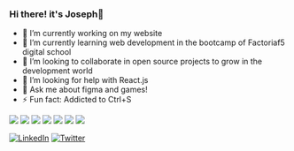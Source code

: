 ### Hi there! it's Joseph👋


- 🔭 I’m currently working on my website
- 🌱 I’m currently learning web development in the bootcamp of Factoriaf5 digital school
- 👯 I’m looking to collaborate in open source projects to grow in the development world
- 🤔 I’m looking for help with React.js
- 💬 Ask me about figma and games!
- ⚡ Fun fact: Addicted to Ctrl+S

![](https://img.shields.io/badge/-HTML-orange) ![](https://img.shields.io/badge/-CSS-blue) ![](https://img.shields.io/badge/-JavaScript-yellow) ![](https://img.shields.io/badge/-Vue.js-success) ![](https://img.shields.io/badge/-PHP-inactive) ![](https://img.shields.io/badge/-Laravel-red) ![](https://img.shields.io/badge/-MySQL-blueviolet)

<a href="https://www.linkedin.com/in/josephcrespin//"><img src="https://img.shields.io/badge/LinkedIn--_.svg?style=social&logo=linkedin" alt="LinkedIn"></a>
<a href="https://twitter.com/IsmaX321"><img src="https://img.shields.io/twitter/follow/lorcrim92?label=Twitter&style=social" alt="Twitter"></a>
